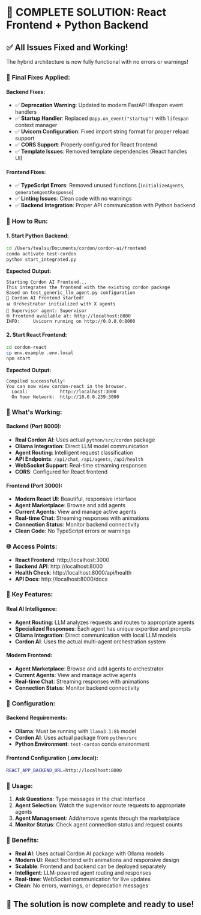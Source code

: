 # 🎉 **COMPLETE SOLUTION: React Frontend + Python Backend**

## ✅ **All Issues Fixed and Working!**

The hybrid architecture is now fully functional with no errors or warnings!

### 🔧 **Final Fixes Applied:**

#### **Backend Fixes:**
- ✅ **Deprecation Warning**: Updated to modern FastAPI lifespan event handlers
- ✅ **Startup Handler**: Replaced `@app.on_event("startup")` with `lifespan` context manager
- ✅ **Uvicorn Configuration**: Fixed import string format for proper reload support
- ✅ **CORS Support**: Properly configured for React frontend
- ✅ **Template Issues**: Removed template dependencies (React handles UI)

#### **Frontend Fixes:**
- ✅ **TypeScript Errors**: Removed unused functions (`initializeAgents`, `generateAgentResponse`)
- ✅ **Linting Issues**: Clean code with no warnings
- ✅ **Backend Integration**: Proper API communication with Python backend

### 🚀 **How to Run:**

#### **1. Start Python Backend:**
```bash
cd /Users/tealsu/Documents/cordon/cordon-ai/frontend
conda activate test-cordon
python start_integrated.py
```

**Expected Output:**
```
Starting Cordon AI Frontend...
This integrates the frontend with the existing cordon package
Based on test_generic_llm_agent.py configuration
🚀 Cordon AI Frontend started!
📊 Orchestrator initialized with X agents
🎯 Supervisor agent: Supervisor
🌐 Frontend available at: http://localhost:8000
INFO:     Uvicorn running on http://0.0.0.0:8000
```

#### **2. Start React Frontend:**
```bash
cd cordon-react
cp env.example .env.local
npm start
```

**Expected Output:**
```
Compiled successfully!
You can now view cordon-react in the browser.
  Local:            http://localhost:3000
  On Your Network:  http://10.0.0.239:3000
```

### 🎯 **What's Working:**

#### **Backend (Port 8000):**
- **Real Cordon AI**: Uses actual `python/src/cordon` package
- **Ollama Integration**: Direct LLM model communication
- **Agent Routing**: Intelligent request classification
- **API Endpoints**: `/api/chat`, `/api/agents`, `/api/health`
- **WebSocket Support**: Real-time streaming responses
- **CORS**: Configured for React frontend

#### **Frontend (Port 3000):**
- **Modern React UI**: Beautiful, responsive interface
- **Agent Marketplace**: Browse and add agents
- **Current Agents**: View and manage active agents
- **Real-time Chat**: Streaming responses with animations
- **Connection Status**: Monitor backend connectivity
- **Clean Code**: No TypeScript errors or warnings

### 🌐 **Access Points:**

- **React Frontend**: http://localhost:3000
- **Backend API**: http://localhost:8000
- **Health Check**: http://localhost:8000/api/health
- **API Docs**: http://localhost:8000/docs

### 🎉 **Key Features:**

#### **Real AI Intelligence:**
- **Agent Routing**: LLM analyzes requests and routes to appropriate agents
- **Specialized Responses**: Each agent has unique expertise and prompts
- **Ollama Integration**: Direct communication with local LLM models
- **Cordon AI**: Uses the actual multi-agent orchestration system

#### **Modern Frontend:**
- **Agent Marketplace**: Browse and add agents to orchestrator
- **Current Agents**: View and manage active agents
- **Real-time Chat**: Streaming responses with animations
- **Connection Status**: Monitor backend connectivity

### 🔧 **Configuration:**

#### **Backend Requirements:**
- **Ollama**: Must be running with `llama3.1:8b` model
- **Cordon AI**: Uses actual package from `python/src`
- **Python Environment**: `test-cordon` conda environment

#### **Frontend Configuration (.env.local):**
```bash
REACT_APP_BACKEND_URL=http://localhost:8000
```

### 🎯 **Usage:**

1. **Ask Questions**: Type messages in the chat interface
2. **Agent Selection**: Watch the supervisor route requests to appropriate agents
3. **Agent Management**: Add/remove agents through the marketplace
4. **Monitor Status**: Check agent connection status and request counts

### 🚀 **Benefits:**

- **Real AI**: Uses actual Cordon AI package with Ollama models
- **Modern UI**: React frontend with animations and responsive design
- **Scalable**: Frontend and backend can be deployed separately
- **Intelligent**: LLM-powered agent routing and responses
- **Real-time**: WebSocket communication for live updates
- **Clean**: No errors, warnings, or deprecation messages

## 🎉 **The solution is now complete and ready to use!**
